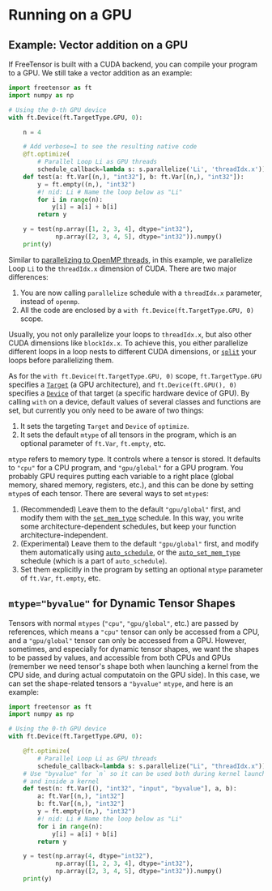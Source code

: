 # Running on a GPU

## Example: Vector addition on a GPU

If FreeTensor is built with a CUDA backend, you can compile your program to a GPU. We still take a vector addition as an example:

```python
import freetensor as ft
import numpy as np

# Using the 0-th GPU device
with ft.Device(ft.TargetType.GPU, 0):

    n = 4

    # Add verbose=1 to see the resulting native code
    @ft.optimize(
        # Parallel Loop Li as GPU threads
        schedule_callback=lambda s: s.parallelize('Li', 'threadIdx.x'))
    def test(a: ft.Var[(n,), "int32"], b: ft.Var[(n,), "int32"]):
        y = ft.empty((n,), "int32")
        #! nid: Li # Name the loop below as "Li"
        for i in range(n):
            y[i] = a[i] + b[i]
        return y

    y = test(np.array([1, 2, 3, 4], dtype="int32"),
             np.array([2, 3, 4, 5], dtype="int32")).numpy()
    print(y)
```

Similar to [parallelizing to OpenMP threads](../schedules/#example-parallel-vector-addition), in this example, we parallelize Loop `Li` to the `threadIdx.x` dimension of CUDA. There are two major differences:

1. You are now calling `parallelize` schedule with a `threadIdx.x` parameter, instead of `openmp`.
2. All the code are enclosed by a `with ft.Device(ft.TargetType.GPU, 0)` scope.

Usually, you not only parallelize your loops to `threadIdx.x`, but also other CUDA dimensions like `blockIdx.x`. To achieve this, you either parallelize different loops in a loop nests to different CUDA dimensions, or [`split`](../../api/#freetensor.core.schedule.Schedule.split) your loops before parallelizing them.

As for the `with ft.Device(ft.TargetType.GPU, 0)` scope, `ft.TargetType.GPU` specifies a [`Target`](../../api/#freetensor.core.driver.Target) (a GPU architecture), and `ft.Device(ft.GPU(), 0)` specifies a [`Device`](../../api/#freetensor.core.driver.Device) of that target (a specific hardware device of GPU). By calling `with` on a device, default values of several classes and functions are set, but currently you only need to be aware of two things:

1. It sets the targeting `Target` and `Device` of `optimize`.
2. It sets the default `mtype` of all tensors in the program, which is an optional parameter of `ft.Var`, `ft.empty`, etc.

`mtype` refers to memory type. It controls where a tensor is stored. It defaults to `"cpu"` for a CPU program, and `"gpu/global"` for a GPU program. You probably GPU requires putting each variable to a right place (global memory, shared memory, registers, etc.), and this can be done by setting `mtype`s of each tensor. There are several ways to set `mtype`s:

1. (Recommended) Leave them to the default `"gpu/global"` first, and modify them with the [`set_mem_type`](../../api/#freetensor.core.schedule.Schedule.set_mem_type) schedule. In this way, you write some architecture-dependent schedules, but keep your function architecture-independent.
2. (Experimental) Leave them to the default `"gpu/global"` first, and modify them automatically using [`auto_schedule`](../../api/#freetensor.core.schedule.Schedule.auto_schedule), or the [`auto_set_mem_type`](../../api/#freetensor.core.schedule.Schedule.auto_set_mem_type) schedule (which is a part of `auto_schedule`).
3. Set them explicitly in the program by setting an optional `mtype` parameter of `ft.Var`, `ft.empty`, etc.

## `mtype="byvalue"` for Dynamic Tensor Shapes

Tensors with normal `mtypes` (`"cpu"`, `"gpu/global"`, etc.) are passed by references, which means a `"cpu"` tensor can only be accessed from a CPU, and a `"gpu/global"` tensor can only be accessed from a GPU. However, sometimes, and especially for dynamic tensor shapes, we want the shapes to be passed by values, and accessible from both CPUs and GPUs (remember we need tensor's shape both when launching a kernel from the CPU side, and during actual computatoin on the GPU side). In this case, we can set the shape-related tensors a `"byvalue"` `mtype`, and here is an example:

```python
import freetensor as ft
import numpy as np

# Using the 0-th GPU device
with ft.Device(ft.TargetType.GPU, 0):

    @ft.optimize(
        # Parallel Loop Li as GPU threads
        schedule_callback=lambda s: s.parallelize("Li", "threadIdx.x"))
    # Use "byvalue" for `n` so it can be used both during kernel launching
    # and inside a kernel
    def test(n: ft.Var[(), "int32", "input", "byvalue"], a, b):
        a: ft.Var[(n,), "int32"]
        b: ft.Var[(n,), "int32"]
        y = ft.empty((n,), "int32")
        #! nid: Li # Name the loop below as "Li"
        for i in range(n):
            y[i] = a[i] + b[i]
        return y

    y = test(np.array(4, dtype="int32"),
             np.array([1, 2, 3, 4], dtype="int32"),
             np.array([2, 3, 4, 5], dtype="int32")).numpy()
    print(y)
```
